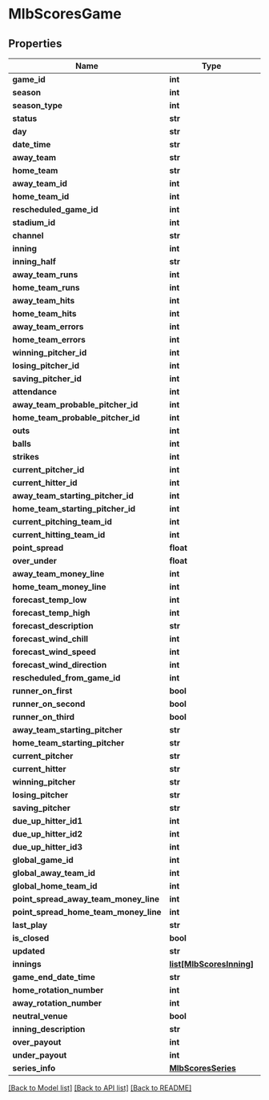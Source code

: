 # MlbScoresGame

## Properties
Name | Type | Description | Notes
------------ | ------------- | ------------- | -------------
**game_id** | **int** |  | [optional] 
**season** | **int** |  | [optional] 
**season_type** | **int** |  | [optional] 
**status** | **str** |  | [optional] 
**day** | **str** |  | [optional] 
**date_time** | **str** |  | [optional] 
**away_team** | **str** |  | [optional] 
**home_team** | **str** |  | [optional] 
**away_team_id** | **int** |  | [optional] 
**home_team_id** | **int** |  | [optional] 
**rescheduled_game_id** | **int** |  | [optional] 
**stadium_id** | **int** |  | [optional] 
**channel** | **str** |  | [optional] 
**inning** | **int** |  | [optional] 
**inning_half** | **str** |  | [optional] 
**away_team_runs** | **int** |  | [optional] 
**home_team_runs** | **int** |  | [optional] 
**away_team_hits** | **int** |  | [optional] 
**home_team_hits** | **int** |  | [optional] 
**away_team_errors** | **int** |  | [optional] 
**home_team_errors** | **int** |  | [optional] 
**winning_pitcher_id** | **int** |  | [optional] 
**losing_pitcher_id** | **int** |  | [optional] 
**saving_pitcher_id** | **int** |  | [optional] 
**attendance** | **int** |  | [optional] 
**away_team_probable_pitcher_id** | **int** |  | [optional] 
**home_team_probable_pitcher_id** | **int** |  | [optional] 
**outs** | **int** |  | [optional] 
**balls** | **int** |  | [optional] 
**strikes** | **int** |  | [optional] 
**current_pitcher_id** | **int** |  | [optional] 
**current_hitter_id** | **int** |  | [optional] 
**away_team_starting_pitcher_id** | **int** |  | [optional] 
**home_team_starting_pitcher_id** | **int** |  | [optional] 
**current_pitching_team_id** | **int** |  | [optional] 
**current_hitting_team_id** | **int** |  | [optional] 
**point_spread** | **float** |  | [optional] 
**over_under** | **float** |  | [optional] 
**away_team_money_line** | **int** |  | [optional] 
**home_team_money_line** | **int** |  | [optional] 
**forecast_temp_low** | **int** |  | [optional] 
**forecast_temp_high** | **int** |  | [optional] 
**forecast_description** | **str** |  | [optional] 
**forecast_wind_chill** | **int** |  | [optional] 
**forecast_wind_speed** | **int** |  | [optional] 
**forecast_wind_direction** | **int** |  | [optional] 
**rescheduled_from_game_id** | **int** |  | [optional] 
**runner_on_first** | **bool** |  | [optional] 
**runner_on_second** | **bool** |  | [optional] 
**runner_on_third** | **bool** |  | [optional] 
**away_team_starting_pitcher** | **str** |  | [optional] 
**home_team_starting_pitcher** | **str** |  | [optional] 
**current_pitcher** | **str** |  | [optional] 
**current_hitter** | **str** |  | [optional] 
**winning_pitcher** | **str** |  | [optional] 
**losing_pitcher** | **str** |  | [optional] 
**saving_pitcher** | **str** |  | [optional] 
**due_up_hitter_id1** | **int** |  | [optional] 
**due_up_hitter_id2** | **int** |  | [optional] 
**due_up_hitter_id3** | **int** |  | [optional] 
**global_game_id** | **int** |  | [optional] 
**global_away_team_id** | **int** |  | [optional] 
**global_home_team_id** | **int** |  | [optional] 
**point_spread_away_team_money_line** | **int** |  | [optional] 
**point_spread_home_team_money_line** | **int** |  | [optional] 
**last_play** | **str** |  | [optional] 
**is_closed** | **bool** |  | [optional] 
**updated** | **str** |  | [optional] 
**innings** | [**list[MlbScoresInning]**](MlbScoresInning.md) |  | [optional] 
**game_end_date_time** | **str** |  | [optional] 
**home_rotation_number** | **int** |  | [optional] 
**away_rotation_number** | **int** |  | [optional] 
**neutral_venue** | **bool** |  | [optional] 
**inning_description** | **str** |  | [optional] 
**over_payout** | **int** |  | [optional] 
**under_payout** | **int** |  | [optional] 
**series_info** | [**MlbScoresSeries**](MlbScoresSeries.md) |  | [optional] 

[[Back to Model list]](../README.md#documentation-for-models) [[Back to API list]](../README.md#documentation-for-api-endpoints) [[Back to README]](../README.md)

